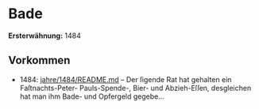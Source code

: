# Bade

**Ersterwähnung:** 1484

## Vorkommen
- 1484: [jahre/1484/README.md](../jahre/1484/README.md) – Der ſigende Rat hat gehalten ein Faſtnachts-Peter-
Pauls-Spende-, Bier- und Abzieh-Eſſen, desgleichen hat
man ihm Bade- und Opfergeld gegebe...
